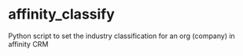 # affinity_classify
Python script to set the industry classification for an org (company) in affinity CRM 
